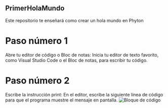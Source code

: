 ## PrimerHolaMundo
Este repositorio te enseñará como crear un hola mundo en Phyton
# Paso número 1
Abre tu editor de código o Bloc de notas: Inicia tu editor de texto favorito, como Visual Studio Code o el Bloc de notas, para escribir tu código.
# Paso número 2
Escribe la instrucción print: En el editor, escribe la siguiente línea de código para que el programa muestre el mensaje en pantalla.
![Bloque de código](/imágenes/CodPhyHM.png "Imagen del codigo en Phyton")
